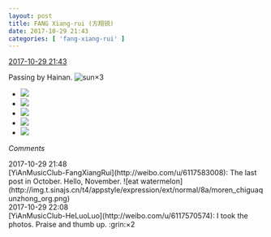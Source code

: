 ```yaml
---
layout: post
title: FANG Xiang-rui (方翔锐)
date: 2017-10-29 21:43
categories: [ 'fang-xiang-rui' ]
---
```


<div class="weibo-info">
  <a href="http://weibo.com/6117583008/FsEU0ELOn">2017-10-29 21:43</a>
</div>

Passing by Hainan. ![sun](http://img.t.sinajs.cn/t4/appstyle/expression/ext/normal/e5/sun.gif)×3

<!-- more -->

<ul class="weibo-pic-list-2">
  <li class="weibo-pic">
    <a href="https://wx2.sinaimg.cn/mw690/006G0KNGgy1fkzg6346bvj32io1f64qq.jpg"><img src="https://wx2.sinaimg.cn/thumb150/006G0KNGgy1fkzg6346bvj32io1f64qq.jpg" /></a>
  </li>
  <li class="weibo-pic">
    <a href="https://wx2.sinaimg.cn/mw690/006G0KNGgy1fkzg656qkcj31jk2bc1jb.jpg"><img src="https://wx2.sinaimg.cn/thumb150/006G0KNGgy1fkzg656qkcj31jk2bc1jb.jpg" /></a>
  </li>
  <li class="weibo-pic">
    <a href="https://wx4.sinaimg.cn/mw690/006G0KNGgy1fkzg67nazaj31jk2bchdt.jpg"><img src="https://wx4.sinaimg.cn/thumb150/006G0KNGgy1fkzg67nazaj31jk2bchdt.jpg" /></a>
  </li>
  <li class="weibo-pic">
    <a href="https://wx4.sinaimg.cn/mw690/006G0KNGgy1fkzg6abvkbj31hr1hr7wi.jpg"><img src="https://wx4.sinaimg.cn/thumb150/006G0KNGgy1fkzg6abvkbj31hr1hr7wi.jpg" /></a>
  </li>
  <li class="weibo-pic">
    <a href="https://wx3.sinaimg.cn/mw690/006G0KNGgy1fkzg6coum7j31hr1hr7wi.jpg"><img src="https://wx3.sinaimg.cn/thumb150/006G0KNGgy1fkzg6coum7j31hr1hr7wi.jpg" /></a>
  </li>
</ul>

*Comments*

<div class="weibo-info">2017-10-29 21:48</div>
[YiAnMusicClub-FangXiangRui](http://weibo.com/u/6117583008): The last post in October. Hello, November. ![eat watermelon](http://img.t.sinajs.cn/t4/appstyle/expression/ext/normal/8a/moren_chiguaqunzhong_org.png)

<div class="weibo-info">2017-10-29 22:08</div>
[YiAnMusicClub-HeLuoLuo](http://weibo.com/u/6117570574): I took the photos. Praise and thumb up. :grin:×2
